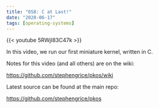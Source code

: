 ```yaml
---
title: "OS8: C at Last!"
date: "2020-06-17"
tags: [operating-systems]
---
```


{{< youtube 5RWjI83C47k >}}

In this video, we run our first miniature kernel, written in C.

Notes for this video (and all others) are on the wiki:

<https://github.com/stephengrice/pkos/wiki>

Latest source can be found at the main repo:

<https://github.com/stephengrice/pkos>
